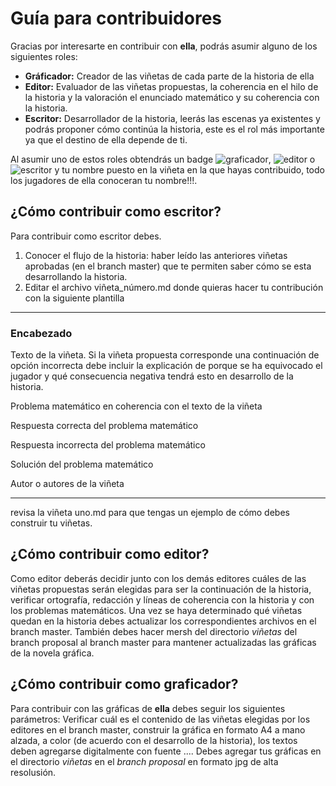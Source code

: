 
# Guía para contribuidores

Gracias por interesarte en contribuir con **ella**, podrás asumir alguno de los siguientes roles:

- **Gráficador:** Creador de las viñetas de cada parte de la historia de ella
- **Editor:** Evaluador de las viñetas propuestas, la coherencia en el hilo de la historia y la valoración el enunciado matemático y su coherencia con la historia.
- **Escritor:** Desarrollador de la historia, leerás las escenas ya existentes y podrás proponer cómo continúa la historia, este es el rol más importante ya que el destino de ella depende de ti.

Al asumir uno de estos roles obtendrás un badge ![graficador](https://img.shields.io/badge/graficador-tu_nombre-orange), ![editor](https://img.shields.io/badge/editor-tu_nombre-green) o ![escritor](https://img.shields.io/badge/escritor-tu_nombre-blue) y tu nombre puesto en la viñeta en la que hayas contribuido, todo los jugadores de ella conoceran tu nombre!!!.

## ¿Cómo contribuir como escritor?
Para contribuir como escritor debes.
1. Conocer el flujo de la historia: haber leído las anteriores viñetas aprobadas (en el branch master) que te permiten saber cómo se esta desarrollando la historia.
2. Editar el archivo viñeta_número.md donde quieras hacer tu contribución con la siguiente plantilla
**********************************************************************
### Encabezado

Texto de la viñeta. Si la viñeta propuesta corresponde una continuación de opción incorrecta debe incluir la explicación de porque se ha equivocado el jugador y qué consecuencia negativa tendrá esto en desarrollo de la historia.

Problema matemático en coherencia con el texto de la viñeta

Respuesta correcta del problema matemático

Respuesta incorrecta del problema matemático

Solución del problema matemático

Autor o autores de la viñeta
**********************************************************************
revisa la viñeta uno.md para que tengas un ejemplo de cómo debes construir tu viñetas.

## ¿Cómo contribuir como editor?

Como editor deberás decidir junto con los demás editores cuáles de las viñetas propuestas serán elegidas para ser la continuación de la historia, verificar ortografía, redacción y líneas de coherencia con la historia y con los problemas matemáticos. Una vez se haya determinado qué viñetas quedan en la historia debes actualizar los correspondientes archivos en el branch master. También debes hacer mersh del directorio _viñetas_ del branch proposal al branch master para mantener actualizadas las gráficas de la novela gráfica.

## ¿Cómo contribuir como graficador?

Para contribuir con las gráficas de **ella** debes seguir los siguientes parámetros: Verificar cuál es el contenido de las viñetas elegidas por los editores en el branch master, construir la gráfica en formato A4 a mano alzada, a color (de acuerdo con el desarrollo de la historia), los textos deben agregarse digitalmente con fuente .... Debes agregar tus gráficas en el directorio _viñetas_ en el _branch proposal_ en formato jpg de alta resolusión.
